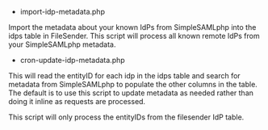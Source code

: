 
* import-idp-metadata.php

Import the metadata about your known IdPs from SimpleSAMLphp into the
idps table in FileSender. This script will process all known remote
IdPs from your SimpleSAMLphp metadata.

* cron-update-idp-metadata.php

This will read the entityID for each idp in the idps table and search
for metadata from SimpleSAMLphp to populate the other columns in the
table. The default is to use this script to update metadata as needed
rather than doing it inline as requests are processed. 

This script will only process the entityIDs from the filesender IdP
table.



